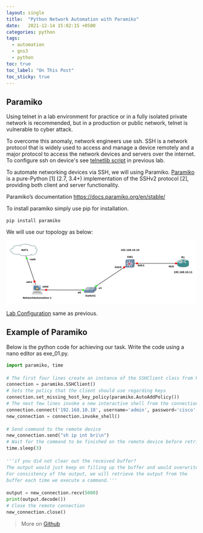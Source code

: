```yaml
---
layout: single
title:  "Python Network Automation with Paramiko"
date:   2021-12-14 15:02:15 +0500
categories: python
tags: 
  - automation
  - gns3
  - python
toc: true
toc_label: "On This Post"
toc_sticky: true
---
```


## Paramiko
Using telnet in a lab environment for practice or in a fully isolated private network is recommended, but in a production or public network, telnet is vulnerable to cyber attack.

To overcome this anomaly, network engineers use ssh. SSH is a network protocol that is widely used to access and manage a device remotely and a major protocol to access the network devices and servers over the internet. To configure ssh on device's see [telnetlib script](https://sydasif.github.io/python/telnetlib/#ssh-configuration) in previous lab.

To automate networking devices via SSH, we will using Paramiko. [Paramiko](https://www.paramiko.org/) is a pure-Python [1] (2.7, 3.4+) implementation of the SSHv2 protocol [2], providing both client and server functionality.

Paramiko’s documentation <https://docs.paramiko.org/en/stable/>

To install paramiko simply use pip for installation.

`pip install paramiko`

We will use our topology as below:

![picture](/assets/images/network_automation.png)

[Lab Configuration](https://sydasif.github.io/python/telnetlib/#networkautomation-1-configuration) same as previous.

## Example of Paramiko  

Below is the python code for achieving our task. Write the code using a nano editor as exe_01.py.

```python
import paramiko, time

# The first four lines create an instance of the SSHClient class from Paramiko
connection = paramiko.SSHClient()
# Sets the policy that the client should use regarding keys
connection.set_missing_host_key_policy(paramiko.AutoAddPolicy())
# The next few lines invoke a new interactive shell from the connection
connection.connect('192.168.10.10', username='admin', password='cisco', look_for_keys=False, allow_agent=False)
new_connection = connection.invoke_shell()

# Send command to the remote device
new_connection.send("sh ip int bri\n")
# Wait for the command to be finished on the remote device before retrieving the output
time.sleep(3)

'''if you did not clear out the received buffer? 
The output would just keep on filling up the buffer and would overwrite it.
For consistency of the output, we will retrieve the output from the 
buffer each time we execute a command.'''

output = new_connection.recv(5000)
print(output.decode())
# Close the remote connection
new_connection.close()
```

> More on [Github](https://github.com/sydasif/network-automation/tree/master/paramiko)
